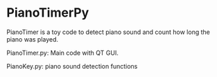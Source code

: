 # PianoTimerPy

PianoTimer is a toy code to detect piano sound and count how long the piano was played.

PianoTimer.py:
  Main code with QT GUI.

PianoKey.py:
  piano sound detection functions
  
